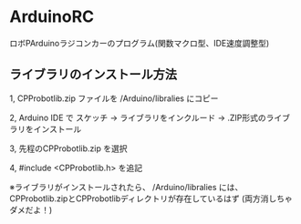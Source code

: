 # ArduinoRC
ロボPArduinoラジコンカーのプログラム(関数マクロ型、IDE速度調整型)


## ライブラリのインストール方法
1, CPProbotlib.zip ファイルを /Arduino/libralies にコピー  
   
2, Arduino IDE で スケッチ → ライブラリをインクルード → .ZIP形式のライブラリをインストール   
   
3, 先程のCPProbotlib.zip を選択   
    
4, #include <CPProbotlib.h> を追記   


※ライブラリがインストールされたら、 /Arduino/libralies には、   
CPProbotlib.zipとCPProbotlibディレクトリが存在しているはず (両方消しちゃダメだよ！)
